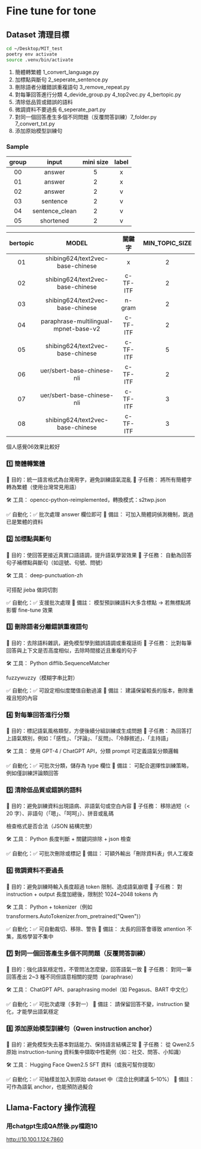 # Fine tune for tone
## Dataset 清理目標

```bash
cd ~/Desktop/MIT_test
poetry env activate
source .venv/bin/activate
```

1. 簡體轉繁體 1_convert_language.py
2. 加標點與斷句 2_seperate_sentence.py
3. 刪除語者分離錯誤重複語句 3_remove_repeat.py
4. 對每筆回答進行分類 4_devide_group.py 4_top2vec.py 4_bertopic.py
5. 清除低品質或錯誤的語料
6. 微調資料不要過長 6_seperate_part.py
7. 對同一個回答產生多個不同問題（反覆問答訓練）7_folder.py 7_convert_txt.py
8. 添加原始模型訓練句

### Sample

| group | input | mini size | label |
|:---:|:---:|:---:|:---:|
| 00 | answer | 5 | x |
| 01 | answer | 2 | x |
| 02 | answer | 2 | v |
| 03 | sentence | 2 | v |
| 04 | sentence_clean | 2 | v |
| 05 | shortened | 2 | v |

| bertopic | MODEL | 關鍵字 | MIN_TOPIC_SIZE |
|:---:|:---:|:---:|:---:|
| 01 | shibing624/text2vec-base-chinese | x | 2 |
| 02 | shibing624/text2vec-base-chinese | c-TF-ITF | 2 |
| 03 | shibing624/text2vec-base-chinese | n-gram | 2 |
| 04 | paraphrase-multilingual-mpnet-base-v2 | c-TF-ITF | 2 |
| 05 | shibing624/text2vec-base-chinese | c-TF-ITF | 5 |
| 06 | uer/sbert-base-chinese-nli | c-TF-ITF | 2 |
| 07 | uer/sbert-base-chinese-nli | c-TF-ITF | 3 |
| 08 | shibing624/text2vec-base-chinese | c-TF-ITF | 3 |

個人感覺06效果比較好

### 1️⃣ 簡體轉繁體
🎯 目的：統一語言格式為台灣用字，避免訓練語氣混亂
📌 子任務：
將所有簡體字轉為繁體（使用台灣常見用語）

🛠️ 工具：
opencc-python-reimplemented，轉換模式：s2twp.json

✅ 自動化：✅ 批次處理 answer 欄位即可
📝 備註：
可加入簡體詞偵測機制，跳過已是繁體的資料

### 2️⃣ 加標點與斷句
🎯 目的：使回答更接近真實口語語調，提升語氣學習效果
📌 子任務：
自動為回答句子補標點與斷句（如逗號、句號、問號）

🛠️ 工具：
deep-punctuation-zh

可搭配 jieba 做詞切割

✅ 自動化：✅ 支援批次處理
📝 備註：
模型預訓練語料大多含標點 → 若無標點將影響 fine-tune 效果

### 3️⃣ 刪除語者分離錯誤重複語句
🎯 目的：去除語料雜訊，避免模型學到錯誤語調或重複話術
📌 子任務：
比對每筆回答與上下文是否高度相似，去除時間接近且重複的句子

🛠️ 工具：
Python difflib.SequenceMatcher

fuzzywuzzy（模糊字串比對）

✅ 自動化：✅ 可設定相似度閾值自動過濾
📝 備註：
建議保留較長的版本，刪除重複且短的內容

### 4️⃣ 對每筆回答進行分類
🎯 目的：標記語氣風格類型，方便後續分組訓練或生成問題
📌 子任務：
為回答打上語氣類別，例如：「感性」、「評論」、「反問」、「冷靜敘述」、「主持語」

🛠️ 工具：
使用 GPT-4 / ChatGPT API，分類 prompt 可定義語氣分類邏輯

✅ 自動化：✅ 可批次分類，儲存為 type 欄位
📝 備註：
可配合選擇性訓練策略，例如僅訓練評論類回答

### 5️⃣ 清除低品質或錯誤的語料
🎯 目的：避免訓練資料出現語病、非語氣句或空白內容
📌 子任務：
移除過短（< 20 字）、非語句（「嗯」、「呵呵」）、拼音或亂碼

檢查格式是否合法（JSON 結構完整）

🛠️ 工具：
Python 長度判斷 + 關鍵詞排除 + json 檢查

✅ 自動化：✅ 可批次刪除或標記
📝 備註：
可額外輸出「刪除資料表」供人工複查

### 6️⃣ 微調資料不要過長
🎯 目的：避免訓練時輸入長度超過 token 限制、造成語氣崩壞
📌 子任務：
對 instruction + output 長度加總後，限制於 1024~2048 tokens 內

🛠️ 工具：
Python + tokenizer（例如 transformers.AutoTokenizer.from_pretrained("Qwen")）

✅ 自動化：✅ 可自動裁切、移除、警告
📝 備註：
太長的回答會導致 attention 不集，風格學習不集中

### 7️⃣ 對同一個回答產生多個不同問題（反覆問答訓練）
🎯 目的：強化語氣穩定性，不管問法怎麼變，回答語氣一致
📌 子任務：
對同一筆回答產出 2~3 種不同但語意相關的提問（paraphrase）

🛠️ 工具：
ChatGPT API、paraphrasing model（如 Pegasus、BART 中文化）

✅ 自動化：✅ 可批次處理（多對一）
📝 備註：
請保留回答不變，instruction 變化，才能學出語氣穩定

### 8️⃣ 添加原始模型訓練句（Qwen instruction anchor）
🎯 目的：避免模型失去基本對話能力、保持語言結構正常
📌 子任務：
從 Qwen2.5 原始 instruction-tuning 資料集中擷取中性範例（如：社交、問答、小知識）

🛠️ 工具：
Hugging Face Qwen2.5 SFT 資料（或我可幫你提取）

✅ 自動化：✅ 可抽樣並加入到原始 dataset 中（混合比例建議 5–10%）
📝 備註：
可作為語氣 anchor，也能預防過擬合

## Llama-Factory 操作流程
### 用chatgpt生成QA然後.py檔跑10

http://10.100.1.124:7860
